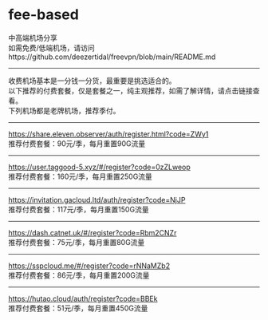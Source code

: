 # fee-based
中高端机场分享  
如需免费/低端机场，请访问https://github.com/deezertidal/freevpn/blob/main/README.md  
****
收费机场基本是一分钱一分货，最重要是挑选适合的。  
以下推荐的付费套餐，仅是套餐之一，纯主观推荐，如需了解详情，请点击链接查看。  
下列机场都是老牌机场，推荐季付。
****
https://share.eleven.observer/auth/register.html?code=ZWy1  
推荐付费套餐：90元/季，每月重置90G流量
****
https://user.taggood-5.xyz/#/register?code=0zZLweop  
推荐付费套餐：160元/季，每月重置250G流量  
****
https://invitation.gacloud.ltd/auth/register?code=NjJP  
推荐付费套餐：117元/季，每月重置150G流量  
****
https://dash.catnet.uk/#/register?code=Rbm2CNZr  
推荐付费套餐：75元/季，每月重置80G流量  
****
https://sspcloud.me/#/register?code=rNNaMZb2  
推荐付费套餐：86元/季，每月重置200G流量  
****
https://hutao.cloud/auth/register?code=BBEk  
推荐付费套餐：51元/季，每月重置450G流量  
